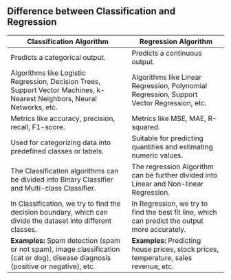 ## Difference between Classification and Regression 

**Classification Algorithm** | **Regression Algorithm** 
-----------------------------|-------------------------
Predicts a categorical output.|Predicts a continuous output.
Algorithms like Logistic Regression, Decision Trees, Support Vector Machines, k-Nearest Neighbors, Neural Networks, etc.|Algorithms like Linear Regression, Polynomial Regression, Support Vector Regression, etc.
Metrics like accuracy, precision, recall, F1-score.|Metrics like MSE, MAE, R-squared.
Used for categorizing data into predefined classes or labels.| Suitable for predicting quantities and estimating numeric values.
The Classification algorithms can be divided into Binary Classifier and Multi-class Classifier.|The regression Algorithm can be further divided into Linear and Non-linear Regression.
In Classification, we try to find the decision boundary, which can divide the dataset into different classes.|In Regression, we try to find the best fit line, which can predict the output more accurately.
**Examples:** Spam detection (spam or not spam), image classification (cat or dog), disease diagnosis (positive or negative), etc.|**Examples:** Predicting house prices, stock prices, temperature, sales revenue, etc.
